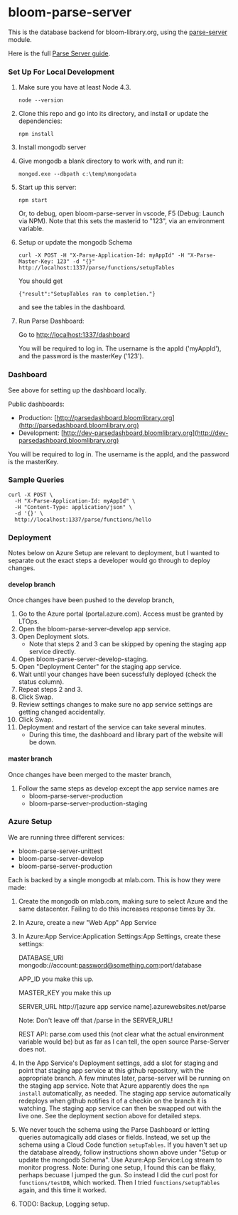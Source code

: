 # bloom-parse-server

This is the database backend for bloom-library.org, using the [parse-server](https://github.com/ParsePlatform/parse-server) module.

Here is the full [Parse Server guide](https://github.com/ParsePlatform/parse-server/wiki/Parse-Server-Guide).

### Set Up For Local Development

1. Make sure you have at least Node 4.3.

    `node --version`
1. Clone this repo and go into its directory, and install or update the dependencies:

    `npm install`

1. Install mongodb server

1. Give mongodb a blank directory to work with, and run it:

    `mongod.exe --dbpath c:\temp\mongodata`

1. Start up this server:

    `npm start`

    Or, to debug, open bloom-parse-server in vscode, F5 (Debug: Launch via NPM). Note that this sets the masterid to "123", via an environment variable.

1. Setup or update the mongodb Schema

    ```
    curl -X POST -H "X-Parse-Application-Id: myAppId" -H "X-Parse-Master-Key: 123" -d "{}" http://localhost:1337/parse/functions/setupTables
    ```
    You should get

    `{"result":"SetupTables ran to completion."}`

    and see the tables in the dashboard.

1. Run Parse Dashboard:

    Go to [http://localhost:1337/dashboard](http://localhost:1337/dashboard)

    You will be required to log in. The username is the appId ('myAppId'), and the password is the masterKey ('123').

### Dashboard

See above for setting up the dashboard locally.

Public dashboards:

* Production: [http://parsedashboard.bloomlibrary.org](http://parsedashboard.bloomlibrary.org)
* Development: [http://dev-parsedashboard.bloomlibrary.org](http://dev-parsedashboard.bloomlibrary.org)

You will be required to log in. The username is the appId, and the password is the masterKey.

### Sample Queries

```
curl -X POST \
  -H "X-Parse-Application-Id: myAppId" \
  -H "Content-Type: application/json" \
  -d '{}' \
  http://localhost:1337/parse/functions/hello
```

### Deployment

Notes below on Azure Setup are relevant to deployment, but I wanted to separate out the exact steps a developer would go through to deploy changes.

#### develop branch

Once changes have been pushed to the develop branch,
1. Go to the Azure portal (portal.azure.com). Access must be granted by LTOps.
2. Open the bloom-parse-server-develop app service.
3. Open Deployment slots.
   - Note that steps 2 and 3 can be skipped by opening the staging app service directly.
4. Open bloom-parse-server-develop-staging.
5. Open "Deployment Center" for the staging app service.
6. Wait until your changes have been sucessfully deployed (check the status column).
7. Repeat steps 2 and 3.
8. Click Swap.
9. Review settings changes to make sure no app service settings are getting changed accidentally.
10. Click Swap.
11. Deployment and restart of the service can take several minutes.
    - During this time, the dashboard and library part of the website will be down.

#### master branch

Once changes have been merged to the master branch,
1. Follow the same steps as develop except the app service names are
    - bloom-parse-server-production
    - bloom-parse-server-production-staging

### Azure Setup

We are running three different services:

* bloom-parse-server-unittest
* bloom-parse-server-develop
* bloom-parse-server-production

Each is backed by a single mongodb at mlab.com. This is how they were made:

1. Create the mongodb on mlab.com, making sure to select Azure and the same datacenter. Failing to do this increases response times by 3x.
2. In Azure, create a new "Web App" App Service
3. In Azure:App Service:Application Settings:App Settings, create these settings:

    DATABASE_URI mongodb://account:password@something.com:port/database

    APP_ID you make this up.

    MASTER_KEY you make this up

    SERVER_URL http://[azure app service name].azurewebsites.net/parse

    Note: Don't leave off that /parse in the SERVER_URL!

    REST API: parse.com used this (not clear what the actual environment variable would be) but as far as I can tell, the open source Parse-Server does not.

4. In the App Service's Deployment settings, add a slot for staging and point that staging app service at this github repository,
with the appropriate branch. A few minutes later, parse-server will be running on the staging app service.
Note that Azure apparently does the `npm install` automatically, as needed.
The staging app service automatically redeploys when github notifies it of a checkin on the branch it is watching.
The staging app service can then be swapped out with the live one.
See the deployment section above for detailed steps.

5. We never touch the schema using the Parse Dashboard or letting queries automagically add clases or fields.
Instead, we set up the schema using a Cloud Code function `setupTables`.
If you haven't set up the database already, follow instructions shown above under "Setup or update the mongodb Schema".
Use Azure:App Service:Log stream to monitor progress.
Note: During one setup, I found this can be flaky, perhaps becuase I jumped the gun.
So instead I did the curl post for `functions/testDB`, which worked.
Then I tried `functions/setupTables` again, and this time it worked.

6. TODO: Backup, Logging setup.
